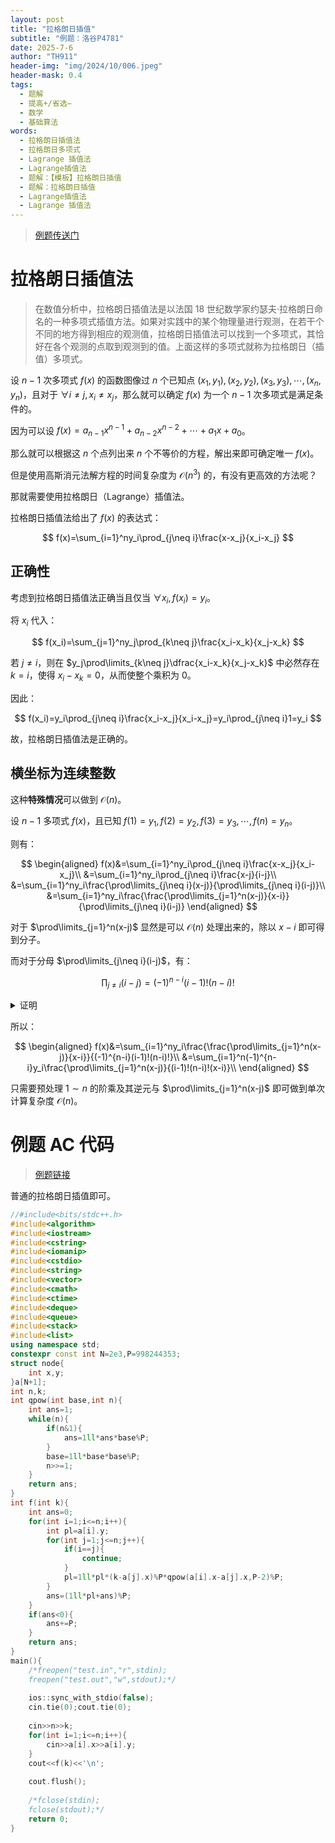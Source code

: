 ```yaml
---
layout: post
title: "拉格朗日插值"
subtitle: "例题：洛谷P4781"
date: 2025-7-6
author: "TH911"
header-img: "img/2024/10/006.jpeg"
header-mask: 0.4
tags:
  - 题解
  - 提高+/省选−
  - 数学
  - 基础算法
words:
  - 拉格朗日插值法
  - 拉格朗日多项式
  - Lagrange 插值法
  - Lagrange插值法
  - 题解：【模板】拉格朗日插值
  - 题解：拉格朗日插值
  - Lagrange插值法
  - Lagrange 插值法
---
```


> [例题传送门](https://www.luogu.com.cn/problem/P4781)

# 拉格朗日插值法

> 在数值分析中，拉格朗日插值法是以法国 $18$ 世纪数学家约瑟夫·拉格朗日命名的一种多项式插值方法。如果对实践中的某个物理量进行观测，在若干个不同的地方得到相应的观测值，拉格朗日插值法可以找到一个多项式，其恰好在各个观测的点取到观测到的值。上面这样的多项式就称为拉格朗日（插值）多项式。

设 $n-1$ 次多项式 $f(x)$ 的函数图像过 $n$ 个已知点 $(x_1,y_1),(x_2,y_2),(x_3,y_3),\cdots,(x_n,y_n)$，且对于 $\forall i\neq j,x_i\neq x_j$，那么就可以确定 $f(x)$ 为一个 $n-1$ 次多项式是满足条件的。

因为可以设 $f(x)=a_{n-1}x^{n-1}+a_{n-2}x^{n-2}+\cdots+a_1x+a_0$。

那么就可以根据这 $n$ 个点列出来 $n$ 个不等价的方程，解出来即可确定唯一 $f(x)$。

但是使用高斯消元法解方程的时间复杂度为 $\mathcal O\left(n^3\right)$ 的，有没有更高效的方法呢？

那就需要使用拉格朗日（Lagrange）插值法。

拉格朗日插值法给出了 $f(x)$ 的表达式：

$$
f(x)=\sum_{i=1}^ny_i\prod_{j\neq i}\frac{x-x_j}{x_i-x_j}
$$

## 正确性

考虑到拉格朗日插值法正确当且仅当 $\forall x_i,f(x_i)=y_i$。

将 $x_i$ 代入：

$$
f(x_i)=\sum_{j=1}^ny_j\prod_{k\neq j}\frac{x_i-x_k}{x_j-x_k}
$$

若 $j\neq i$，则在 $y_j\prod\limits_{k\neq j}\dfrac{x_i-x_k}{x_j-x_k}$ 中必然存在 $k=i$，使得 $x_i-x_k=0$，从而使整个乘积为 $0$。

因此：

$$
f(x_i)=y_i\prod_{j\neq i}\frac{x_i-x_j}{x_i-x_j}=y_i\prod_{j\neq i}1=y_i
$$

故，拉格朗日插值法是正确的。

## 横坐标为连续整数

这种**特殊情况**可以做到 $\mathcal O(n)$。

设 $n-1$ 多项式 $f(x)$，且已知 $f(1)=y_1,f(2)=y_2,f(3)=y_3,\cdots,f(n)=y_n$。

则有：

$$
\begin{aligned}
f(x)&=\sum_{i=1}^ny_i\prod_{j\neq i}\frac{x-x_j}{x_i-x_j}\\
&=\sum_{i=1}^ny_i\prod_{j\neq i}\frac{x-j}{i-j}\\
&=\sum_{i=1}^ny_i\frac{\prod\limits_{j\neq i}(x-j)}{\prod\limits_{j\neq i}(i-j)}\\
&=\sum_{i=1}^ny_i\frac{\frac{\prod\limits_{j=1}^n(x-j)}{x-i}}{\prod\limits_{j\neq i}(i-j)}
\end{aligned}
$$

对于 $\prod\limits_{j=1}^n(x-j)$ 显然是可以 $\mathcal O(n)$ 处理出来的，除以 $x-i$ 即可得到分子。

而对于分母 $\prod\limits_{j\neq i}(i-j)$，有：

$$
\prod_{j\neq i}(i-j)=(-1)^{n-i}(i-1)!(n-i)!
$$

<details class="note">
    <summary>证明</summary>
    <p>
       可以先写一下例子： 
    </p>
    <p>
        $$
        \begin{aligned}
        \prod_{j\neq1}(1-j)&=(1-2)(1-3)(1-4)\cdots(1-n)\\
        &=(-1)^{n-1}(2-1)(3-1)(4-1)\cdots(n-1)\\
        &=(-1)^{n-1}\times1\times2\times3\times\cdots(n-1)\\
        &=(-1)^{n-1}(n-1)!\\
        \prod_{j\neq2}(2-j)&=(2-1)(2-3)(2-4)\cdots(2-n)\\
        &=(-1)^{n-2}(2-1)(3-2)(4-2)\cdots(n-2)\\
        &=(-1)^{n-2}\times1\times1\times2\times\cdots(n-2)\\
        &=(-1)^{n-2}(n-2)!\\
        \end{aligned}
        $$
    </p>
    <p>
        不难发现，$i-j$ 可以转化为 $j-i$ 计算再给整体乘 $-1$。则 $i-j<0$ 有 $n-i$ 个 $j$，即整体乘 $(-1)^{n-i}$。
    </p>
    <p>
        因此就可以拆成阶乘，$i<j$ 部分是 $(i-1)!$，$i>j$ 部分是 $(n-i)!$，于是便得到上式。
    </p>
</details>

所以：

$$
\begin{aligned}
f(x)&=\sum_{i=1}^ny_i\frac{\frac{\prod\limits_{j=1}^n(x-j)}{x-i}}{(-1)^{n-i}(i-1)!(n-i)!}\\
&=\sum_{i=1}^n(-1)^{n-i}y_i\frac{\prod\limits_{j=1}^n(x-j)}{(i-1)!(n-i)!(x-i)}\\
\end{aligned}
$$

只需要预处理 $1\sim n$ 的阶乘及其逆元与 $\prod\limits_{j=1}^n(x-j)$ 即可做到单次计算复杂度 $\mathcal O(n)$。

# 例题 AC 代码

> [例题链接](https://www.luogu.com.cn/problem/P4781)

普通的拉格朗日插值即可。

```cpp
//#include<bits/stdc++.h>
#include<algorithm>
#include<iostream>
#include<cstring>
#include<iomanip>
#include<cstdio>
#include<string>
#include<vector>
#include<cmath>
#include<ctime>
#include<deque>
#include<queue>
#include<stack>
#include<list>
using namespace std;
constexpr const int N=2e3,P=998244353;
struct node{
	int x,y;
}a[N+1];
int n,k;
int qpow(int base,int n){
	int ans=1;
	while(n){
		if(n&1){
			ans=1ll*ans*base%P;
		}
		base=1ll*base*base%P;
		n>>=1;
	}
	return ans;
}
int f(int k){
	int ans=0;
	for(int i=1;i<=n;i++){
		int pl=a[i].y;
		for(int j=1;j<=n;j++){
			if(i==j){
				continue;
			}
			pl=1ll*pl*(k-a[j].x)%P*qpow(a[i].x-a[j].x,P-2)%P;
		}
		ans=(1ll*pl+ans)%P;
	}
	if(ans<0){
		ans+=P;
	}
	return ans;
}
main(){
	/*freopen("test.in","r",stdin);
	freopen("test.out","w",stdout);*/
	
	ios::sync_with_stdio(false);
	cin.tie(0);cout.tie(0);
	
	cin>>n>>k;
	for(int i=1;i<=n;i++){
		cin>>a[i].x>>a[i].y;
	}
	cout<<f(k)<<'\n';
	
	cout.flush();
	 
	/*fclose(stdin);
	fclose(stdout);*/
	return 0;
}
```

